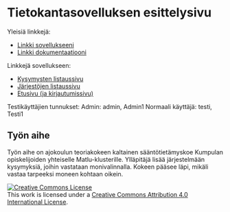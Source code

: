 # Tietokantasovelluksen esittelysivu

Yleisiä linkkejä:

* [Linkki sovellukseeni](http://maot.users.cs.helsinki.fi/tsoha)
* [Linkki dokumentaatiooni](https://github.com/jusmari/Tsoha-Bootstrap/blob/master/doc/dokumentaatio.pdf)

Linkkejä sovellukseen:

* [Kysymysten listaussivu](https://maot.users.cs.helsinki.fi/tsoha/questions)
* [Järjestöjen listaussivu](https://maot.users.cs.helsinki.fi/tsoha/organizations)
* [Etusivu (ja kirjautumissivu)](https://maot.users.cs.helsinki.fi/tsoha/)

Testikäyttäjien tunnukset:
Admin: admin, Admin1
Normaali käyttäjä: testi, Testi1

## Työn aihe

Työn aihe on ajokoulun teoriakokeen kaltainen sääntötietämyskoe Kumpulan opiskelijoiden yhteiselle Matlu-klusterille. 
Ylläpitäjä lisää järjestelmään kysymyksiä, joihin vastataan monivalinnalla. Kokeen pääsee läpi, mikäli vastaa tarpeeksi moneen kohtaan oikein.


<a rel="license" href="http://creativecommons.org/licenses/by/4.0/"><img alt="Creative Commons License" style="border-width:0" src="https://i.creativecommons.org/l/by/4.0/88x31.png" /></a><br />This work is licensed under a <a rel="license" href="http://creativecommons.org/licenses/by/4.0/">Creative Commons Attribution 4.0 International License</a>.
